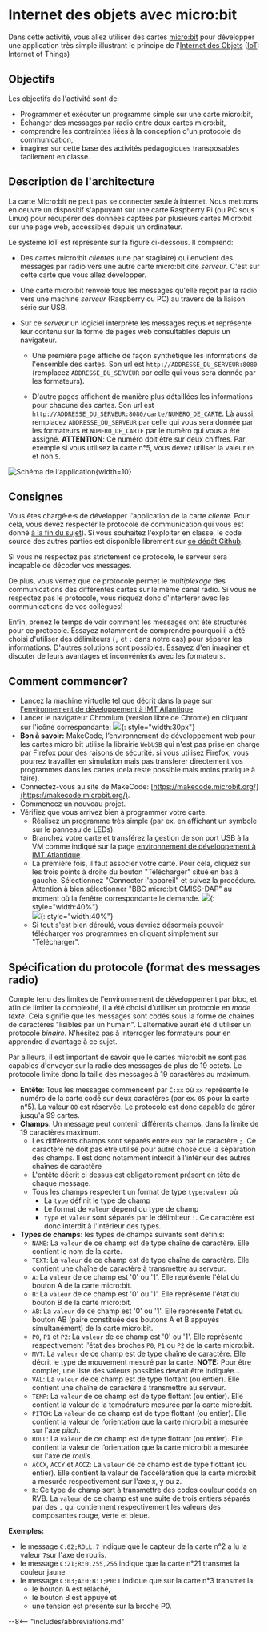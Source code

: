 # Internet des objets avec micro:bit

Dans cette activité, vous allez utiliser des cartes
[micro:bit](https://microbit.org/fr/) pour développer une application
très simple illustrant le principe de l'[Internet des
Objets](glossaire.md#iot) ([IoT](glossaire.md#iot): Internet of Things)



## Objectifs

Les objectifs de l'activité sont de:

* Programmer et exécuter un programme simple sur une carte micro:bit,
* Échanger des messages par radio entre deux cartes micro:bit,
* comprendre les contraintes liées à la conception d'un protocole de 
  communication,
* imaginer sur cette base des activités pédagogiques transposables 
  facilement en classe.
  


## Description de l'architecture

La carte Micro:bit ne peut pas se connecter seule à internet. Nous
mettrons en oeuvre un dispositif s'appuyant sur une carte Raspberry Pi
(ou PC sous Linux) pour récupérer des données captées par plusieurs
cartes Micro:bit sur une page web, accessibles depuis un ordinateur.


Le système IoT est représenté sur la figure ci-dessous. Il comprend:

* Des cartes micro:bit *clientes* (une par stagiaire) qui envoient des
  messages par radio vers une autre carte micro:bit dite *serveur*.
  C'est sur cette carte que vous allez développer.

* Une carte micro:bit renvoie tous les messages qu'elle reçoit par la
  radio vers une machine *serveur* (Raspberry ou PC) au travers de la
  liaison série sur USB. 
  
* Sur ce *serveur* un logiciel interprète les messages reçus et
  représente leur contenu sur la forme de pages web consultables depuis 
  un navigateur.

    * Une première page affiche de façon synthétique les informations de
      l'ensemble des cartes. Son url est
      `http://ADDRESSE_DU_SERVEUR:8080` (remplacez `ADDRESSE_DU_SERVEUR`
      par celle qui vous sera donnée par les formateurs).


    * D'autre pages affichent de manière plus détaillées les
      informations pour chacune des cartes. Son url est
      `http://ADDRESSE_DU_SERVEUR:8080/carte/NUMERO_DE_CARTE`. Là aussi,
      remplacez `ADDRESSE_DU_SERVEUR` par celle qui vous sera donnée par
      les formateurs et `NUMERO_DE_CARTE` par le numéro qui vous a été
      assigné. **ATTENTION**: Ce numéro doit être sur deux chiffres. Par
      exemple si vous utilisez la carte n°5, vous devez utiliser la
      valeur `05` et non `5`.

![Schéma de l'application](img/activite_IoT.png){width=10}

<!-- ![Architecture MB/Raspberry Pi](img/mb_architecture.png){ width="75%" } -->


## Consignes

Vous êtes chargé·e·s de développer l'application de la carte *cliente*.
Pour cela, vous devez respecter le protocole de communication qui vous
est donné [à la fin du
sujet](#specification-du-protocole-format-des-messages-radio)). Si vous
souhaitez l'exploiter en classe, le code source des autres parties est
disponible librement sur [ce dépôt
Github](https://github.com/whaou/mpls-reseaux-code).

Si vous ne respectez pas strictement ce protocole, le serveur sera
incapable de décoder vos messages. 

De plus, vous verrez que ce protocole permet le *multiplexage*  des
communications des différentes cartes sur le même canal radio. Si vous
ne respectez pas le protocole, vous risquez donc d'interferer avec les 
communications de vos collègues!

Enfin, prenez le temps de voir comment les messages ont été structurés
pour ce protocole. Essayez notamment de comprendre pourquoi il a été
choisi d'utiliser des délimiteurs (`;` et `:` dans notre cas) pour
séparer les informations. D'autres solutions sont possibles. Essayez
d'en imaginer et discuter de leurs avantages et inconvénients avec les
formateurs.


## Comment commencer?

* Lancez la machine virtuelle tel que décrit dans la page sur
  [l'environnement de développement à IMT
  Atlantique](activite-environnement-imta.md).
* Lancer le navigateur Chromium (version libre de Chrome) en cliquant 
  sur l'icône correspondante: ![](img/chromium_icon_128x128.png){: style="width:30px"}
* **Bon à savoir:** MakeCode, l’environnement de développement web pour
  les cartes micro:bit utilise la librairie `WebUSB` qui n'est pas prise
  en charge par Firefox pour des raisons de sécurité. si vous utilisez
  Firefox, vous pourrez travailler en simulation mais pas transferer 
  directement vos programmes dans les cartes (cela reste possible mais 
  moins pratique à faire).
* Connectez-vous au site de MakeCode: [https://makecode.microbit.org/](https://makecode.microbit.org/).
* Commencez un nouveau projet.
* Vérifiez que vous arrivez bien à programmer votre carte:
    * Réalisez un programme très simple (par ex. en affichant un symbole 
      sur le panneau de LEDs).
    * Branchez votre carte et transférez la gestion de son port USB à la
      VM comme indiqué sur la page [environnement de développement à IMT
      Atlantique](activite-environnement-imta.md).
    * La première fois, il faut associer votre carte. Pour cela, cliquez
      sur les trois points à droite du bouton "Télécharger" situé en bas
      à gauche. Sélectionnez "Connecter l'appareil" et suivez la 
      procédure. 
      Attention à bien sélectionner "BBC micro:bit CMISS-DAP" au moment 
      où la fenêtre correspondante le demande.
      ![](img/connect_microbit_1.png){: style="width:40%"}  
      ![](img/connect_microbit_2.png){: style="width:40%"}
    * Si tout s'est bien déroulé, vous devriez désormais pouvoir 
      télécharger vos programmes en cliquant simplement sur 
      "Télécharger".



## Spécification du protocole (format des messages radio)

Compte tenu des limites de l'environnement de développement par bloc, et
afin de limiter la complexité, il a été choisi d'utiliser un protocole 
en *mode texte*. Cela signifie que les messages sont codés sous la forme
de chaînes de caractères "lisibles par un humain". L'alternative aurait 
été d'utiliser un protocole *binaire*. N'hésitez pas à interroger les 
formateurs pour en apprendre d'avantage à ce sujet.

Par ailleurs, il est important de savoir que le cartes micro:bit ne sont
pas capables d'envoyer sur la radio des messages de plus de 19 octets.
Le protocole limite donc la taille des messages à 19 caractères au
maximum.

* **Entête**: Tous les messages commencent par `C:xx` où `xx` représente
  le numéro de la carte codé sur deux caractères (par ex. `05` pour la
  carte n°5). La valeur `00` est réservée. Le protocole est donc capable
  de gérer jusqu'à 99 cartes.
* **Champs**: Un message peut contenir différents champs, dans la 
  limite de 19 caractères maximum. 
    * Les différents champs sont séparés entre eux par le caractère `;`.
      Ce caractère ne doit pas être utilisé pour autre chose que la 
      séparation des champs. Il est donc notamment interdit à 
      l'intérieur des autres chaînes de caractère
    * L'entête décrit ci dessus est obligatoirement présent en tête de 
      chaque message.
    * Tous les champs respectent un format de type `type:valeur` où
        * La `type` définit le type de champ
        * Le format de `valeur` dépend du type de champ
        * `type` et `valeur` sont séparés par le délimiteur `:`. Ce 
          caractère est donc interdit à l'intérieur des types.
* **Types de champs**: les types de champs suivants sont définis:
    * `NAME`: La `valeur` de ce champ est de type chaîne de caractère.
      Elle contient le nom de la carte.
    * `TEXT`: La `valeur` de ce champ est de type chaîne de caractère.
      Elle contient une chaîne de caractère à transmettre au serveur.
    * `A`: La `valeur` de ce champ est '0' ou '1'. Elle représente
      l'état du bouton A de la carte micro:bit.
    * `B`: La `valeur` de ce champ est '0' ou '1'. Elle représente
      l'état du bouton B de la carte micro:bit.
    * `AB`: La `valeur` de ce champ est '0' ou '1'. Elle représente
      l'état du bouton AB (paire constituée des boutons A et B appuyés
      simultanément) de la carte micro:bit.
    * `P0`, `P1` et `P2`: La `valeur` de ce champ est '0' ou '1'. Elle
      représente respectivement l'état des broches `P0`, `P1` ou `P2` de
      la carte micro:bit.
    * `MVT`: La `valeur` de ce champ est de type chaîne de caractère.
      Elle décrit le type de mouvement mesuré par la carte. **NOTE:**
      Pour être complet, une liste des valeurs possibles devrait être
      indiquée...
    * `VAL`: La `valeur` de ce champ est de type flottant (ou entier).
      Elle contient une chaîne de caractère à transmettre au serveur.
    * `TEMP`: La `valeur` de ce champ est de type flottant (ou entier).
      Elle contient la valeur de la température mesurée par la carte
      micro:bit.
    * `PITCH`: La `valeur` de ce champ est de type flottant (ou entier).
      Elle contient la valeur de l’orientation que la carte micro:bit a
      mesurée sur l'axe *pitch*.
    * `ROLL`: La `valeur` de ce champ est de type flottant (ou entier).
      Elle contient la valeur de l’orientation que la carte micro:bit a
      mesurée sur l'axe de *roulis*.
    * `ACCX`, `ACCY` et `ACCZ`: La `valeur` de ce champ est de type
      flottant (ou entier). Elle contient la valeur de l’accélération
      que la carte micro:bit a mesurée respectivement sur l'axe x, y ou
      z.
    * `R`: Ce type de champ sert à transmettre des codes couleur codés
      en RVB. La `valeur` de ce champ est une suite de trois entiers
      séparés par des `,` qui contiennent respectivement les valeurs des
      composantes rouge, verte et bleue.

**Exemples:**

* le message `C:02;ROLL:7` indique que le capteur de la carte n°2 a lu
  la valeur `7`sur l'axe de roulis.
* le message `C:21;R:0,255,255` indique que la carte n°21 transmet la 
  couleur jaune
* le message `C:03;A:0;B:1;P0:1` indique que sur la carte n°3 transmet la 
    * le bouton A est relâché,
    * le bouton B est appuyé et
    * une tension est présente sur la broche P0.











--8<-- "includes/abbreviations.md"
